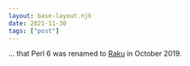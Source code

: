 ```yaml
---
layout: base-layout.njk
date: 2021-11-30
tags: ["post"]
---
```


... that Perl 6 was renamed to [Raku](https://raku.org/) in October 2019.
